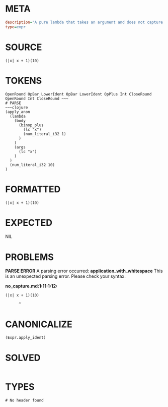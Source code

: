 # META
~~~ini
description="A pure lambda that takes an argument and does not capture from its environment."
type=expr
~~~
# SOURCE
~~~roc
(|x| x + 1)(10)
~~~
# TOKENS
~~~text
OpenRound OpBar LowerIdent OpBar LowerIdent OpPlus Int CloseRound OpenRound Int CloseRound ~~~
# PARSE
~~~clojure
(apply_anon
  (lambda
    (body
      (binop_plus
        (lc "x")
        (num_literal_i32 1)
      )
    )
    (args
      (lc "x")
    )
  )
  (num_literal_i32 10)
)
~~~
# FORMATTED
~~~roc
(|x| x + 1)(10)
~~~
# EXPECTED
NIL
# PROBLEMS
**PARSE ERROR**
A parsing error occurred: **application_with_whitespace**
This is an unexpected parsing error. Please check your syntax.

**no_capture.md:1:11:1:12:**
```roc
(|x| x + 1)(10)
```
          ^


# CANONICALIZE
~~~clojure
(Expr.apply_ident)
~~~
# SOLVED
~~~clojure
~~~
# TYPES
~~~roc
# No header found
~~~
